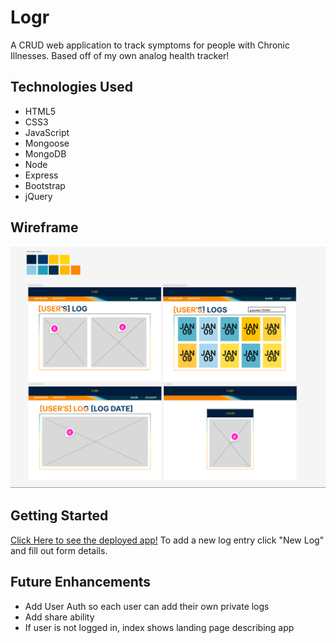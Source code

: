 # Logr
A CRUD web application to track symptoms for people with Chronic Illnesses. Based off of my own analog health tracker!

## Technologies Used
* HTML5
* CSS3
* JavaScript
* Mongoose
* MongoDB
* Node
* Express
* Bootstrap
* jQuery

## Wireframe
<img width="961" alt="wireframe" src="./public/images/health-tracker-app-wireframe.png">

## Getting Started
[Click Here to see the deployed app!](https://logr-symptom-tracker.herokuapp.com/symptomTracker) To add a new log entry click "New Log" and fill out form details.

## Future Enhancements
* Add User Auth so each user can add their own private logs
* Add share ability
* If user is not logged in, index shows landing page describing app
